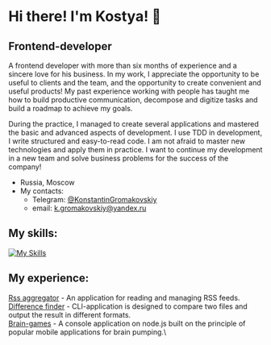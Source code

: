 # Hi there! I'm Kostya! 👋


## Frontend-developer 

A frontend developer with more than six months of experience and a sincere love for his business. In my work, I appreciate the opportunity to be useful to clients and the team, and the opportunity to create convenient and useful products! My past experience working with people has taught me how to build productive communication, decompose and digitize tasks and build a roadmap to achieve my goals.

During the practice, I managed to create several applications and mastered the basic and advanced aspects of development. I use TDD in development, I write structured and easy-to-read code. I am not afraid to master new technologies and apply them in practice.
I want to continue my development in a new team and solve business problems for the success of the company!

* Russia, Moscow
* My contacts:
  * Telegram: [@KonstantinGromakovskiy](https://t.me/KonstantinGromakovskiy)
  * email: k.gromakovskiy@yandex.ru
 
## My skills: 
[![My Skills](https://skillicons.dev/icons?i=js,html,css,react,nodejs,jquery,webpack,sass,jest,bootstrap,babel,git&perline=6)](https://skillicons.dev)

## My experience:
[Rss aggregator](https://github.com/Konstantin-Gromakovskiy/Rss-aggregator) - An application for reading and managing RSS feeds.\
[Difference finder](https://github.com/Konstantin-Gromakovskiy/Difference-finder) - CLI-application is designed to compare two files and output the result in different formats.\
[Brain-games](https://github.com/Konstantin-Gromakovskiy/Brain-games) - A console application on node.js built on the principle of popular mobile applications for brain pumping.\


<!--
**Konstantin-Gromakovskiy/Konstantin-Gromakovskiy** is a ✨ _special_ ✨ repository because its `README.md` (this file) appears on your GitHub profile.

Here are some ideas to get you started:

- 🔭 I’m currently working on ...
- 🌱 I’m currently learning ...
- 👯 I’m looking to collaborate on ...
- 🤔 I’m looking for help with ...
- 💬 Ask me about ...
- 📫 How to reach me: ...
- 😄 Pronouns: ...
- ⚡ Fun fact: ...
-->
